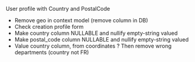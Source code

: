 User profile with Country and PostalCode

- Remove geo in context model (remove column in DB)
- Check creation profile form
- Make country column NULLABLE and nullify empty-string valued
- Make postal_code column NULLABLE and nullify empty-string valued
- Value country column, from coordinates ? Then remove wrong departments (country not FR)
